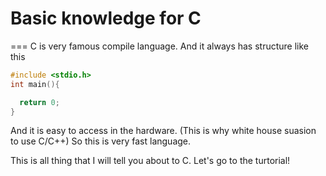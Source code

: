 # Basic knowledge for C
===
C is very famous compile language.
And it always has structure like this
```C
#include <stdio.h>
int main(){

  return 0;
}
```
And it is easy to access in the hardware. (This is why white house suasion to use C/C++)
So this is very fast language.

This is all thing that  I will tell you about to C.
Let's go to the turtorial!
